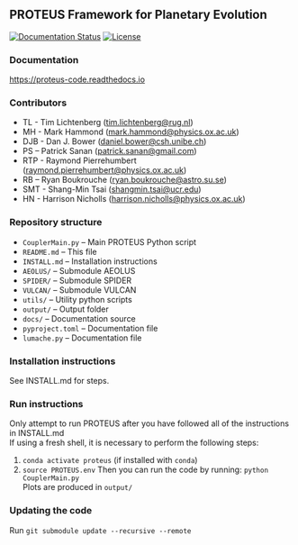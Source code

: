 ## PROTEUS Framework for Planetary Evolution
[![Documentation Status](https://readthedocs.org/projects/proteus-code/badge/?version=latest)](https://proteus-code.readthedocs.io/en/latest/?badge=latest) [![License](https://img.shields.io/badge/License-Apache_2.0-blue.svg)](https://opensource.org/licenses/Apache-2.0)

### Documentation
https://proteus-code.readthedocs.io

### Contributors
* TL - Tim Lichtenberg (tim.lichtenberg@rug.nl)
* MH - Mark Hammond (mark.hammond@physics.ox.ac.uk)
* DJB - Dan J. Bower (daniel.bower@csh.unibe.ch)
* PS – Patrick Sanan (patrick.sanan@gmail.com)
* RTP - Raymond Pierrehumbert (raymond.pierrehumbert@physics.ox.ac.uk)
* RB – Ryan Boukrouche (ryan.boukrouche@astro.su.se)
* SMT - Shang-Min Tsai (shangmin.tsai@ucr.edu)
* HN - Harrison Nicholls (harrison.nicholls@physics.ox.ac.uk)

### Repository structure
* `CouplerMain.py`  – Main PROTEUS Python script
* `README.md`       – This file
* `INSTALL.md`      – Installation instructions
* `AEOLUS/`         – Submodule AEOLUS
* `SPIDER/`         – Submodule SPIDER
* `VULCAN/`         – Submodule VULCAN
* `utils/`          – Utility python scripts
* `output/`         – Output folder
* `docs/`			      – Documentation source
* `pyproject.toml`	– Documentation file
* `lumache.py`		  – Documentation file


### Installation instructions
See INSTALL.md for steps.

### Run instructions
Only attempt to run PROTEUS after you have followed all of the instructions in INSTALL.md    
If using a fresh shell, it is necessary to perform the following steps:     
1. `conda activate proteus` (if installed with `conda`)
2. `source PROTEUS.env`
Then you can run the code by running: `python CouplerMain.py`      
Plots are produced in `output/`      

### Updating the code
Run `git submodule update --recursive --remote`

